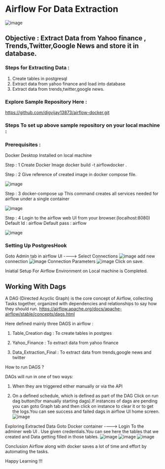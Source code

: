 # Airflow For Data Extraction

![image](https://user-images.githubusercontent.com/71278693/155889010-af56c5dc-1fb2-4682-b020-e64ac15520a5.png)

## Objective : Extract Data from Yahoo finance , Trends,Twitter,Google News and store it in database.

### Steps for Extracting Data :

1. Create tables in postgresql
2. Extract data from yahoo finance and load into database
3. Extract data from trends,twitter,google news.

### Explore Sample Repository Here :
https://github.com/digvijay13873/airflow-docker.git

### Steps To set up above sample repository on your local machine :

### Prerequisites :
Docker Desktop Installed on local machine

Step : 1
Create Docker Image
docker build -t airflowdocker .

Step : 2
Give reference of created image in docker compose file.

![image](https://user-images.githubusercontent.com/71278693/155887807-ef7ea582-b87c-4b14-8e04-1a54f22c1089.png)

Step : 3
docker-compose up
This command creates all services needed for airflow under a single container

![image](https://user-images.githubusercontent.com/71278693/155887830-1c3a6757-1468-47f9-81e4-bdc325d15e3c.png)

Step : 4
Login to the airflow web UI from your browser.(localhost:8080)
Default Id : airflow
Default pass : airflow

![image](https://user-images.githubusercontent.com/71278693/155887888-0fc50eee-988d-426b-8e03-a7a873c7f8cc.png)

### Setting Up PostgresHook

Goto Admin tab in airflow UI ----> Select Connections
![image](https://user-images.githubusercontent.com/71278693/155888632-e06e0750-ccbe-4c2b-8010-4d575d9040d4.png)
add new connection
![image](https://user-images.githubusercontent.com/71278693/155888688-1451dd11-b2bf-4b74-bb5a-d31fa7827153.png)
Connection Parameters
![image](https://user-images.githubusercontent.com/71278693/155888705-fe8ee113-2682-4b4f-a998-099d45b1aa17.png)
Click on save.

Iniatial Setup For Airflow Environment on Local machine is Completed.


## Working With Dags
A DAG (Directed Acyclic Graph) is the core concept of Airflow, collecting Tasks together, organized with dependencies and relationships to say how they should run.
https://airflow.apache.org/docs/apache-airflow/stable/concepts/dags.html

Here defined mainly three DAGS in airflow :

1. Table_Creation dag : To create tables in postgres

2. Yahoo_Finance : To extract data from yahoo finance

3. Data_Extraction_Final : To extract data from trends,google news and twitter

How to run DAGS ?

DAGs will run in one of two ways:

1. When they are triggered either manually or via the API

2. On a defined schedule, which is defined as part of the DAG
Click on run dag button(for manually starting dags).If instances of dags are pending you can goto Graph tab and then click on instance to clear it or to get the logs.You can see success and failed dags in airflow UI home screen.
![image](https://user-images.githubusercontent.com/71278693/155888209-5efddc5c-d352-43aa-a923-e31ded9928f3.png)

Exploring Extracted Data
Goto Docker container ----> Login To the adminer web UI .
Use given credentials.You can see here the tables that we created and Data getting filled in those tables.
![image](https://user-images.githubusercontent.com/71278693/155888376-2879e4b4-bb30-441b-92e8-ef52d0d97f18.png)
![image](https://user-images.githubusercontent.com/71278693/155888381-b622b6dd-d669-431f-8469-3efed346a5c7.png)
![image](https://user-images.githubusercontent.com/71278693/155888408-75027c2e-eaa0-4152-b880-379aef1476e2.png)


Conclusion
Airflow along with docker saves a lot of time and effort by automating the tasks.

Happy Learning !!!







